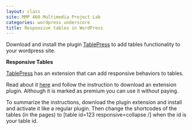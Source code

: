 ```yaml
---
layout: class
site: MMP 460 Multimedia Project Lab
categories: wordpress underscore
title: Responsive tables in WordPress
---
```


Download and install the plugin [TablePress](https://wordpress.org/plugins/tablepress/) to add tables functionality to your wordpress site.

**Responsive Tables**

[TablePress](https://wordpress.org/plugins/tablepress/) has an extension that can add responsive behaviors to tables.

Read about it [here](https://tablepress.org/extensions/responsive-tables/) and follow the instruction to download an extension plugin. Although it is marked as premium you can use it without paying.

To summarize the instructions, download the plugin extension and install and activate it like a regular plugin. Then change the shortcodes of the tables (in the pages) to [table id=123 responsive=collapse /] when the id is your table id.
